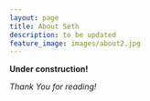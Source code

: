 ```yaml
---
layout: page
title: About Seth
description: to be updated
feature_image: images/about2.jpg
---
```


**Under construction!** 

*Thank You for reading!*
